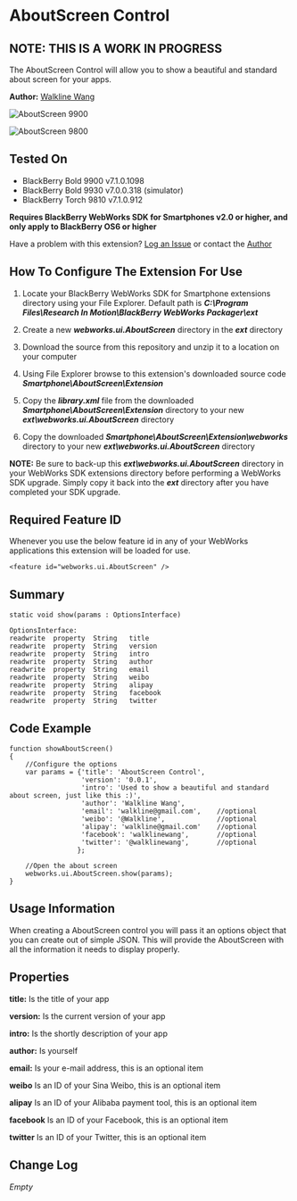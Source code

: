 # AboutScreen Control #

## NOTE: THIS IS A WORK IN PROGRESS ##

The AboutScreen Control will allow you to show a beautiful and standard about screen for your apps.

**Author:** [Walkline Wang](https://github.com/Walkline80)

![AboutScreen 9900](https://github.com/blackberry/WebWorks-Community-APIs/raw/master/Smartphone/AboutScreen/screenshot_9900.png)

![AboutScreen 9800](https://github.com/blackberry/WebWorks-Community-APIs/raw/master/Smartphone/AboutScreen/screenshot_9810.png)

## Tested On ##

* BlackBerry Bold 9900 v7.1.0.1098
* BlackBerry Bold 9930 v7.0.0.318 (simulator)
* BlackBerry Torch 9810 v7.1.0.912

**Requires BlackBerry WebWorks SDK for Smartphones v2.0 or higher, and only apply to BlackBerry OS6 or higher**

Have a problem with this extension?  [Log an Issue](https://github.com/blackberry/WebWorks-Community-APIs/issues) or contact the [Author](https://github.com/Walkline80)

## How To Configure The Extension For Use ##

1. Locate your BlackBerry WebWorks SDK for Smartphone extensions directory using your File Explorer.  Default path is _**C:\Program Files\Research In Motion\BlackBerry WebWorks Packager\ext**_

2. Create a new _**webworks.ui.AboutScreen**_ directory in the _**ext**_ directory

3. Download the source from this repository and unzip it to a location on your computer

4. Using File Explorer browse to this extension's downloaded source code _**Smartphone\AboutScreen\Extension**_

5. Copy the _**library.xml**_ file from the downloaded _**Smartphone\AboutScreen\Extension**_ directory to your new _**ext\webworks.ui.AboutScreen**_ directory

6. Copy the downloaded _**Smartphone\AboutScreen\Extension\webworks**_ directory to your new _**ext\webworks.ui.AboutScreen**_ directory

**NOTE:** Be sure to back-up this _**ext\webworks.ui.AboutScreen**_ directory in your WebWorks SDK extensions directory before performing a WebWorks SDK upgrade. Simply copy it back into the _**ext**_ directory after you have completed your SDK upgrade.

## Required Feature ID ##
Whenever you use the below feature id in any of your WebWorks applications this extension will be loaded for use.

    <feature id="webworks.ui.AboutScreen" />

## Summary ##

    static void show(params : OptionsInterface)

    OptionsInterface:
    readwrite  property  String   title
    readwrite  property  String   version
    readwrite  property  String   intro
    readwrite  property  String   author
    readwrite  property  String   email
    readwrite  property  String   weibo
    readwrite  property  String   alipay
    readwrite  property  String   facebook
    readwrite  property  String   twitter

## Code Example ##

    function showAboutScreen()
    {
        //Configure the options
        var params = {'title': 'AboutScreen Control',
      				  'version': '0.0.1',
      				  'intro': 'Used to show a beautiful and standard about screen, just like this :)',
      				  'author': 'Walkline Wang',
      				  'email': 'walkline@gmail.com',	//optional
      				  'weibo': '@Walkline',				//optional
      				  'alipay': 'walkline@gmail.com'	//optional
      				  'facebook': 'walklinewang',		//optional
      				  'twitter': '@walklinewang',		//optional
      			 	 };

        //Open the about screen
		webworks.ui.AboutScreen.show(params);	
    }

## Usage Information ##
When creating a AboutScreen control you will pass it an options object that you can
create out of simple JSON. This will provide the AboutScreen with all the information it 
needs to display properly.

## Properties ##
**title:**
Is the title of your app

**version:**
Is the current version of your app

**intro:**
Is the shortly description of your app

**author:**
Is yourself

**email:**
Is your e-mail address, this is an optional item

**weibo**
Is an ID of your Sina Weibo, this is an optional item

**alipay**
Is an ID of your Alibaba payment tool, this is an optional item

**facebook**
Is an ID of your Facebook, this is an optional item

**twitter**
Is an ID of your Twitter, this is an optional item

## Change Log ##
_Empty_
